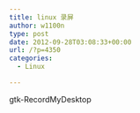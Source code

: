 ```yaml
---
title: linux 录屏
author: w1100n
type: post
date: 2012-09-28T03:08:33+00:00
url: /?p=4350
categories:
  - Linux

---
```

gtk-RecordMyDesktop